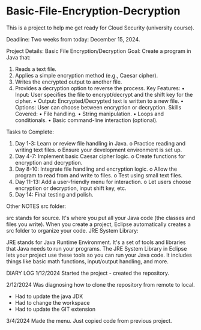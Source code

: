 # Basic-File-Encryption-Decryption
This is a project to help me get ready for Cloud Security (university course). 

Deadline: Two weeks from today: December 15, 2024.

Project Details: Basic File Encryption/Decryption
Goal:
Create a program in Java that:
1.	Reads a text file.
2.	Applies a simple encryption method (e.g., Caesar cipher).
3.	Writes the encrypted output to another file.
4.	Provides a decryption option to reverse the process.
Key Features:
•	Input: User specifies the file to encrypt/decrypt and the shift key for the cipher.
•	Output: Encrypted/Decrypted text is written to a new file.
•	Options: User can choose between encryption or decryption.
Skills Covered:
•	File handling.
•	String manipulation.
•	Loops and conditionals.
•	Basic command-line interaction (optional).

Tasks to Complete:
1.	Day 1-3: Learn or review file handling in Java.
o	Practice reading and writing text files.
o	Ensure your development environment is set up.
2.	Day 4-7: Implement basic Caesar cipher logic.
o	Create functions for encryption and decryption.
3.	Day 8-10: Integrate file handling and encryption logic.
o	Allow the program to read from and write to files.
o	Test using small text files.
4.	Day 11-13: Add a user-friendly menu for interaction.
o	Let users choose encryption or decryption, input shift key, etc.
5.	Day 14: Final testing and polish.



Other NOTES
src folder:

src stands for source. It's where you put all your Java code (the classes and files you write). When you create a project, Eclipse automatically creates a src folder to organize your code.
JRE System Library:

JRE stands for Java Runtime Environment. It's a set of tools and libraries that Java needs to run your programs. The JRE System Library in Eclipse lets your project use these tools so you can run your Java code. It includes things like basic math functions, input/output handling, and more.


DIARY LOG
1/12/2024
Started the project - created the repository.

2/12/2024
Was diagnosing how to clone the repository from remote to local.
- Had to update the java JDK
- Had to change the workspace
- Had to update the GIT extension

3/4/2024
Made the menu. Just copied code from previous project.
